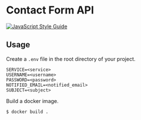 # Contact Form API

[![JavaScript Style Guide](https://cdn.rawgit.com/standard/standard/master/badge.svg)](https://github.com/standard/standard)

## Usage

Create a `.env` file in the root directory of your project.

```dosini
SERVICE=<service>
USERNAME=<username>
PASSWORD=<password>
NOTIFIED_EMAIL=<notified_email>
SUBJECT=<subject>
```

Build a docker image.

```shell
$ docker build .
```
